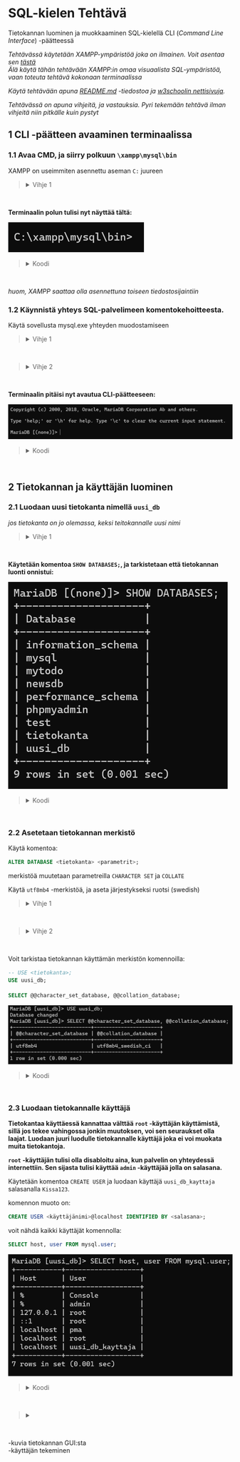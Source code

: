 SQL-kielen Tehtävä
===
Tietokannan luominen ja muokkaaminen SQL-kielellä CLI (*Command Line Interface*) -päätteessä

*Tehtävässä käytetään XAMPP-ympäristöä joka on ilmainen. Voit asentaa sen [tästä](https://www.apachefriends.org/download.html)*<br>
*Älä käytä tähän tehtävään XAMPP:in omaa visuaalista SQL-ympäristöä, vaan toteuta tehtävä kokonaan terminaalissa*

*Käytä tehtävään apuna [README.md](README.md) -tiedostoa ja [w3schoolin nettisivuja](https://www.w3schools.com/sql/default.asp).*

*Tehtävässä on apuna vihjeitä, ja vastauksia. Pyri tekemään tehtävä ilman vihjeitä niin pitkälle kuin pystyt*

## 1 CLI -päätteen avaaminen terminaalissa

### 1.1 Avaa CMD, ja siirry polkuun `\xampp\mysql\bin`<br>
XAMPP on useimmiten asennettu aseman `C:` juureen

> <details>
> <summary>Vihje 1</summary>
> <br>
>
> Käytä komentoa `cd` siirtyäksesi kansioon `c:\xampp\mysql\bin`
>
> Komennolla `cd ..` voi liikkua taaksepäin kansioissa
>
> </details>
<br>

**Terminaalin polun tulisi nyt näyttää tältä:**<br>

![xampp-kansion polku](assets/images/xampp-kansio.png)

><details>
><summary>Koodi</summary>
><br>
>
>```powershell
>cd C:\xampp\mysql\bin
>```
>
></details>
<br>

*huom, XAMPP saattaa olla asennettuna toiseen tiedostosijaintiin*

### 1.2 Käynnistä yhteys SQL-palvelimeen komentokehoitteesta.

Käytä sovellusta mysql.exe yhteyden muodostamiseen

><details>
><summary>Vihje 1</summary>
><br>
>
> mysql.exe -sovellus tarvitsee parametrin `-u` (`--user`), ja tarvittaessa myös `-p` (`--password`)
>
></details>
<br>

><details>
><summary>Vihje 2</summary>
><br>
>
> käytä käyttäjää `root` kun kirjaudut sisään SQL-palvelimelle
>
> `root` -käyttäjälle ei ole oletuksena asetettu salasanaa
>
> *huom, jos `root` -käyttäjä ei toimi, voi olla että joku on asettanut käyttäjälle salasanan, tai käyttäjä on poistettu käytöstä*
>
></details>
<br>

**Terminaalin pitäisi nyt avautua CLI-päätteeseen:**

![CLI-pääte](assets/images/mariadb-default.png)

><details>
><summary>Koodi</summary>
><br>
>
> ```powershell
> mysql.exe -u root
> ```
>
></details>
<br>

## 2 Tietokannan ja käyttäjän luominen

### 2.1 Luodaan uusi tietokanta nimellä `uusi_db`

*jos tietokanta on jo olemassa, keksi teitokannalle uusi nimi*

><details>
><summary>Vihje 1</summary>
><br>
>
> Käytä komentoa `CREATE DATABASE`
>
></details>
<br>

**Käytetään komentoa `SHOW DATABASES;`, ja tarkistetaan että tietokannan luonti onnistui:**

![tietokanta luotu onnistuneesti](assets/images/tietokanta-luotu-onnistuneesti.png)

><details>
><summary>Koodi</summary>
><br>
>
> ```SQL
> CREATE DATABASE uusi_db;
> ```
>
></details>
<br>

### 2.2 Asetetaan tietokannan merkistö

Käytä komentoa:
```SQL
ALTER DATABASE <tietokanta> <parametrit>;
```

merkistöä muutetaan parametreilla `CHARACTER SET` ja `COLLATE`

Käytä `utf8mb4` -merkistöä, ja aseta järjestykseksi ruotsi (swedish)

><details>
><summary>Vihje 1</summary>
><br>
>
> järjestyksen parametri on `utf8mb4_swedish_ci`
>
></details>
<br>

><details>
><summary>Vihje 2</summary>
><br>
>
> Parametrejen muoto on
> ```SQL
> ... CHARACTER SET <parametri> COLLATE <parametri>;
> ```
>
></details>
<br>

Voit tarkistaa tietokannan käyttämän merkistön komennoilla:
```SQL
-- USE <tietokanta>;
USE uusi_db;

SELECT @@character_set_database, @@collation_database;
```
![merkistön tarkistus](assets/images/merkiston-tarkistus.png)

><details>
><summary>Koodi</summary>
><br>
>
> ```SQL
> ALTER DATABASE uusi_db CHARACTER SET 'utf8mb4' COLLATE 'utf8mb4_swedish_ci';
> ```
>
></details>
<br>

### 2.3 Luodaan tietokannalle käyttäjä

**Tietokantaa käyttäessä kannattaa välttää `root` -käyttäjän käyttämistä, sillä jos tekee vahingossa jonkin muutoksen, voi sen seuraukset olla laajat. Luodaan juuri luodulle tietokannalle käyttäjä joka ei voi muokata muita tietokantoja.**

**`root` -käyttäjän tulisi olla disabloitu aina, kun palvelin on yhteydessä internettiin. Sen sijasta tulisi käyttää `admin` -käyttäjää jolla on salasana.**

Käytetään komentoa `CREATE USER` ja luodaan käyttäjä `uusi_db_kayttaja` salasanalla `Kissa123`.

komennon muoto on:
```SQL
CREATE USER <käyttäjänimi>@localhost IDENTIFIED BY <salasana>;
```

voit nähdä kaikki käyttäjät komennolla:
```SQL
SELECT host, user FROM mysql.user;
```
![käyttäjän luominen](assets/images/kayttajan-luominen.png)

><details>
><summary>Koodi</summary>
><br>
>
> ```SQL
> CREATE USER uusi_db_kayttaja@localhost IDENTIFIED BY 'Kissa123';
> ```
>
></details>
<br>



><details>
><summary></summary>
><br>
></details>
<br>

-kuvia tietokannan GUI:sta<br>
-käyttäjän tekeminen

